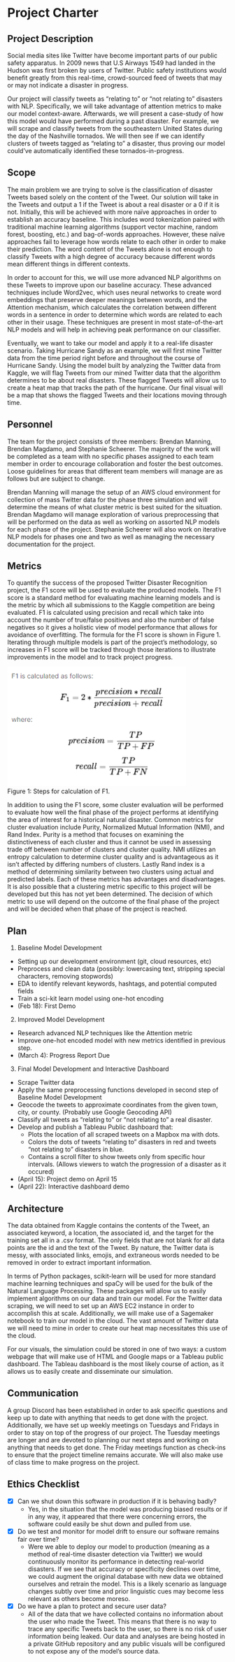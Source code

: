 # Project Charter

## Project Description

Social media sites like Twitter have become important parts of our public safety apparatus. In 2009 news that U.S Airways 1549 had landed in the Hudson was first broken by users of Twitter. Public safety institutions would benefit greatly from this real-time, crowd-sourced feed of tweets that may or may not indicate a disaster in progress. 

Our project will classify tweets as “relating to” or “not relating to” disasters with NLP. Specifically, we will take advantage of attention metrics to make our model context-aware. Afterwards, we will present a case-study of how this model would have performed during a past disaster. For example, we will scrape and classify tweets from the southeastern United States during the day of the Nashville tornados. We will then see if we can identify clusters of tweets tagged as “relating to” a disaster, thus proving our model could’ve automatically identified these tornados-in-progress.


## Scope
The main problem we are trying to solve is the classification of disaster Tweets based solely on the content of the Tweet.  Our solution will take in the Tweets and output a 1 if the Tweet is about a real disaster or a 0 if it is not.  Initially, this will be achieved with more naïve approaches in order to establish an accuracy baseline.  This includes word tokenization paired with traditional machine learning algorithms (support vector machine, random forest, boosting, etc.) and bag-of-words approaches.  However, these naïve approaches fail to leverage how words relate to each other in order to make their prediction.  The word content of the Tweets alone is not enough to classify Tweets with a high degree of accuracy because different words mean different things in different contexts. 
	
In order to account for this, we will use more advanced NLP algorithms on these Tweets to improve upon our baseline accuracy.  These advanced techniques include Word2vec, which uses neural networks to create word embeddings that preserve deeper meanings between words, and the Attention mechanism, which calculates the correlation between different words in a sentence in order to determine which words are related to each other in their usage.  These techniques are present in most state-of-the-art NLP models and will help in achieving peak performance on our classifier. 

Eventually, we want to take our model and apply it to a real-life disaster scenario.  Taking Hurricane Sandy as an example, we will first mine Twitter data from the time period right before and throughout the course of Hurricane Sandy.  Using the model built by analyzing the Twitter data from Kaggle, we will flag Tweets from our mined Twitter data that the algorithm determines to be about real disasters.  These flagged Tweets will allow us to create a heat map that tracks the path of the hurricane.  Our final visual will be a map that shows the flagged Tweets and their locations moving through time.


## Personnel
The team for the project consists of three members: Brendan Manning, Brendan Magdamo, and Stephanie Scheerer. The majority of the work will be completed as a team with no specific phases assigned to each team member in order to encourage collaboration and foster the best outcomes. Loose guidelines for areas that different team members will manage are as follows but are subject to change. 

Brendan Manning will manage the setup of an AWS cloud environment for collection of mass Twitter data for the phase three simulation and will determine the means of what cluster metric is best suited for the situation. Brendan Magdamo will manage exploration of various preprocessing that will be performed on the data as well as working on assorted NLP models for each phase of the project. Stephanie Scheerer will also work on iterative NLP models for phases one and two as well as managing the necessary documentation for the project. 

	
## Metrics
To quantify the success of the proposed Twitter Disaster Recognition project, the F1 score will be used to evaluate the produced models. The F1 score is a standard method for evaluating machine learning models and is the metric by which all submissions to the Kaggle competition are being evaluated. F1 is calculated using precision and recall which take into account the number of true/false positives and also the number of false negatives so it gives a holistic view of model performance that allows for avoidance of overfitting. The formula for the F1 score is shown in Figure 1. Iterating through multiple models is part of the project’s methodology, so increases in F1 score will be tracked through those iterations to illustrate improvements in the model and to track project progress.

![alt text](https://github.com/bmagdamo1/DisasterTweets/blob/main/Docs/Project/F1.png?raw=true)   
Figure 1:  Steps for calculation of F1.

In addition to using the F1 score, some cluster evaluation will be performed to evaluate how well the final phase of the project performs at identifying the area of interest for a historical natural disaster. Common metrics for cluster evaluation include Purity, Normalized Mutual Information (NMI), and Rand Index. Purity is a method that focuses on examining the distinctiveness of each cluster and thus it cannot be used in assessing trade off between number of clusters and cluster quality. NMI utilizes an entropy calculation to determine cluster quality and is advantageous as it isn’t affected by differing numbers of clusters. Lastly Rand index is a method of determining similarity between two clusters using actual and predicted labels. Each of these metrics has advantages and disadvantages. It is also possible that a clustering metric specific to this project will be developed but this has not yet been determined. The decision of which metric to use will depend on the outcome of the final phase of the project and will be decided when that phase of the project is reached.



## Plan
1. Baseline Model Development
  * Setting up our development environment (git, cloud resources, etc)
  * Preprocess and clean data (possibly: lowercasing text, stripping special characters, removing stopwords)
  * EDA to identify relevant keywords, hashtags, and potential computed fields
  * Train a sci-kit learn model using one-hot encoding 
  * (Feb 18): First Demo
2. Improved Model Development
  * Research advanced NLP techniques like the Attention metric 
  * Improve one-hot encoded model with new metrics identified in previous step.
  * (March 4): Progress Report Due
3. Final Model Development and Interactive Dashboard
  * Scrape Twitter data
  * Apply the same preprocessing functions developed in second step of Baseline Model Development
  * Geocode the tweets to approximate coordinates from the given town, city, or county. (Probably use Google Geocoding API)
  * Classify all tweets as “relating to” or “not relating to” a real disaster.
  * Develop and publish a Tableau Public dashboard that:
    * Plots the location of all scraped tweets on a Mapbox ma with dots.
    * Colors the dots of tweets “relating to” disasters in red and tweets “not relating to” disasters in blue.
    * Contains a scroll filter to show tweets only from specific hour intervals. (Allows viewers to watch the progression of a disaster as it occured)
  * (April 15): Project demo on April 15
  * (April 22): Interactive dashboard demo


## Architecture
The data obtained from Kaggle contains the contents of the Tweet, an associated keyword, a location, the associated id, and the target for the training set all in a .csv format.  The only fields that are not blank for all data points are the id and the text of the Tweet.  By nature, the Twitter data is messy, with associated links, emojis, and extraneous words needed to be removed in order to extract important information. 

In terms of Python packages, scikit-learn will be used for more standard machine learning techniques and spaCy will be used for the bulk of the Natural Language Processing.  These packages will allow us to easily implement algorithms on our data and train our model.  For the Twitter data scraping, we will need to set up an AWS EC2 instance in order to accomplish this at scale.  Additionally, we will make use of a Sagemaker notebook to train our model in the cloud.  The vast amount of Twitter data we will need to mine in order to create our heat map necessitates this use of the cloud. 

For our visuals, the simulation could be stored in one of two ways: a custom webpage that will make use of HTML and Google maps or a Tableau public dashboard.  The Tableau dashboard is the most likely course of action, as it allows us to easily create and disseminate our simulation.


## Communication
A group Discord has been established in order to ask specific questions and keep up to date with anything that needs to get done with the project.  Additionally, we have set up weekly meetings on Tuesdays and Fridays in order to stay on top of the progress of our project.  The Tuesday meetings are longer and are devoted to planning our next steps and working on anything that needs to get done.  The Friday meetings function as check-ins to ensure that the project timeline remains accurate.  We will also make use of class time to make progress on the project.

## Ethics Checklist

- [x] Can we shut down this software in production if it is behaving badly?
	* Yes, in the situation that the model was producing biased results or if in any way, it appeared that there were concerning errors, the software could 	easily be shut down and pulled from use. 
- [x] Do we test and monitor for model drift to ensure our software remains fair over time?
	* Were we able to deploy our model to production (meaning as a method of real-time disaster detection via Twitter) we would continuously monitor its 		performance in detecting real-world disasters. If we see that accuracy or specificity declines over time, we could augment the original database with new 	  data we obtained ourselves and retrain the model. This is a likely scenario as language changes subtly over time and prior linguistic cues may become less 	     relevant as others become moreso. 
- [x] Do we have a plan to protect and secure user data?
	* All of the data that we have collected contains no information about the user who made the Tweet.  This means that there is no way to trace any specific 	   Tweets back to the user, so there is no risk of user information being leaked. Our data and analyses are being hosted in a private GitHub repository and any 	public visuals will be configured to not expose any of the model’s source data.
